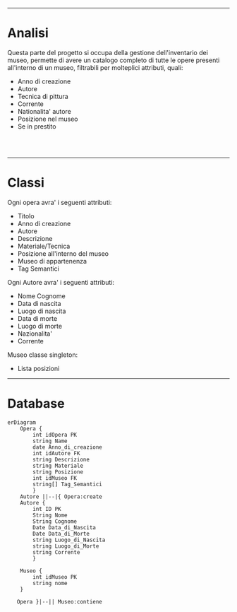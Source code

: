 <hr>

# Analisi

Questa parte del progetto si occupa della gestione dell'inventario dei museo, permette di avere un catalogo completo di tutte le opere presenti all'interno di un museo, filtrabili per molteplici attributi, quali:
- Anno di creazione
- Autore
- Tecnica di pittura
- Corrente
- Nationalita' autore
- Posizione nel museo
- Se in prestito

<br>
<br>
<hr>

# Classi
Ogni opera avra' i seguenti attributi:
- Titolo
- Anno di creazione
- Autore
- Descrizione
- Materiale/Tecnica
- Posizione all'interno del museo
- Museo di appartenenza
- Tag Semantici

Ogni Autore avra' i seguenti attributi:
- Nome Cognome
- Data di nascita
- Luogo di nascita
- Data di morte
- Luogo di morte
- Nazionalita'
- Corrente

Museo classe singleton:
- Lista posizioni

<hr>

# Database
```mermaid
erDiagram
    Opera {
        int idOpera PK
        string Name
        date Anno_di_creazione
        int idAutore FK
        string Descrizione
        string Materiale
        string Posizione
        int idMuseo FK
        string[] Tag_Semantici
        }
    Autore ||--|{ Opera:create
    Autore {
        int ID PK
        String Nome
        String Cognome
        Date Data_di_Nascita
        Date Data_di_Morte
        string Luogo_di_Nascita
        string Luogo_di_Morte
        string Corrente
        }
    
    Museo {
        int idMuseo PK
        string nome
    }
   
   Opera }|--|| Museo:contiene  
```





